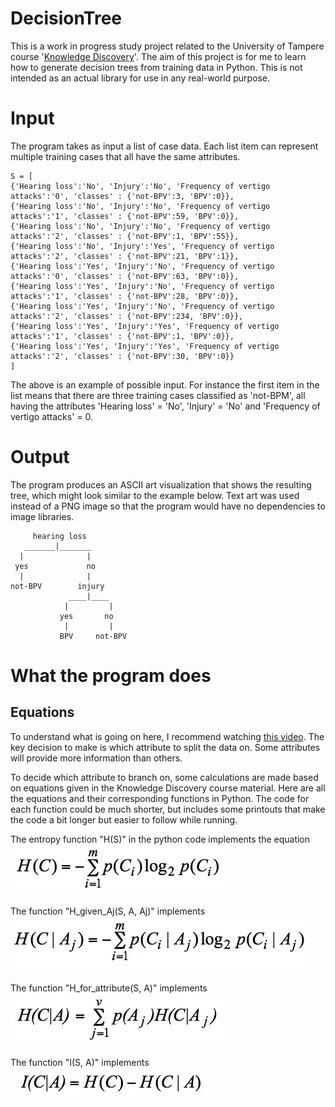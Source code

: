 DecisionTree
============

This is a work in progress study project related to the University of Tampere course '[Knowledge Discovery](http://www.uta.fi/sis/tie/timu/timu_eng.html)'.
The aim of this project is for me to learn how to generate decision trees from training data in Python. This is not intended as an actual library for use in any real-world purpose.

# Input

The program takes as input a list of case data. Each list item can represent multiple
training cases that all have the same attributes. 

	S = [
	{'Hearing loss':'No', 'Injury':'No', 'Frequency of vertigo attacks':'0', 'classes' : {'not-BPV':3, 'BPV':0}},
	{'Hearing loss':'No', 'Injury':'No', 'Frequency of vertigo attacks':'1', 'classes' : {'not-BPV':59, 'BPV':0}},
	{'Hearing loss':'No', 'Injury':'No', 'Frequency of vertigo attacks':'2', 'classes' : {'not-BPV':1, 'BPV':55}},
	{'Hearing loss':'No', 'Injury':'Yes', 'Frequency of vertigo attacks':'2', 'classes' : {'not-BPV':21, 'BPV':1}},
	{'Hearing loss':'Yes', 'Injury':'No', 'Frequency of vertigo attacks':'0', 'classes' : {'not-BPV':63, 'BPV':0}},
	{'Hearing loss':'Yes', 'Injury':'No', 'Frequency of vertigo attacks':'1', 'classes' : {'not-BPV':28, 'BPV':0}},
	{'Hearing loss':'Yes', 'Injury':'No', 'Frequency of vertigo attacks':'2', 'classes' : {'not-BPV':234, 'BPV':0}},
	{'Hearing loss':'Yes', 'Injury':'Yes', 'Frequency of vertigo attacks':'1', 'classes' : {'not-BPV':1, 'BPV':0}},
	{'Hearing loss':'Yes', 'Injury':'Yes', 'Frequency of vertigo attacks':'2', 'classes' : {'not-BPV':30, 'BPV':0}}
	]

The above is an example of possible input. For instance the first item in the list means that there are three training cases classified as 'not-BPM', all having the attributes 'Hearing loss' = 'No', 'Injury' = 'No' and 'Frequency of vertigo attacks' = 0.

# Output

The program produces an ASCII art visualization that shows the resulting tree, which might look similar to the example below. Text art was used instead of a PNG image so that the program would have no dependencies to image libraries.

	     hearing loss
	   _______|_______
      |              |
     yes             no
      |              |
    not-BPV        injury
	             ____|____
	            |         |
	           yes       no
                |         |
               BPV     not-BPV

# What the program does

## Equations

To understand what is going on here, I recommend watching [this video](https://www.youtube.com/watch?v=-dCtJjlEEgM). The key decision to make is which attribute to split the data on. Some attributes will provide more information than others. 

To decide which attribute to branch on, some calculations are made based on equations given in the Knowledge Discovery course material. Here are all the equations and their corresponding functions in Python. The code for each function could be much shorter, but includes some printouts that make the code a bit longer but easier to follow while running.

The entropy function "H(S)" in the python code implements the equation
![Expected information needed to classify an arbitrary case in S](img/hc.png)


The function "H_given_Aj(S, A, Aj)" implements
![Expected information needed to classify an arbitrary case in S where Aj has the value A](img/h_given_aj.png)


The function "H_for_attribute(S, A)" implements
![Expected information needed to classify an arbitrary case when using the attribute A as root](img/h_for_attribute.png)


The function "I(S, A)" implements
![Information gained by branching on the attribute A](img/i.png)
